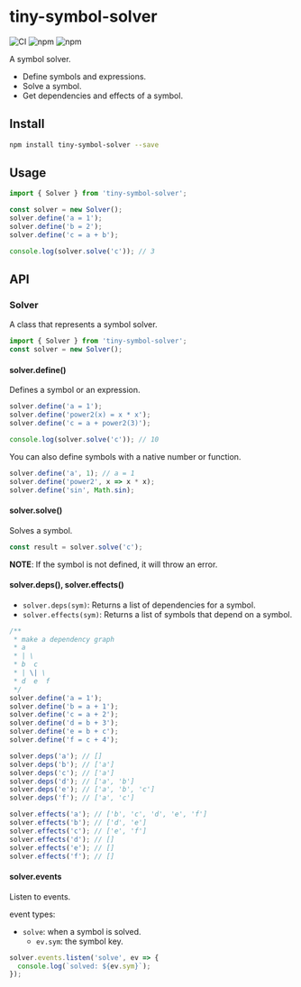 # tiny-symbol-solver

<p>
  <img src="https://github.com/solidx-js/tiny-symbol-solver/actions/workflows/ci.yml/badge.svg" alt="CI" />
  <img src="https://img.shields.io/npm/dw/tiny-symbol-solver" alt="npm" />
  <img src="https://img.shields.io/npm/v/tiny-symbol-solver" alt="npm" />
</p>

A symbol solver.

- Define symbols and expressions.
- Solve a symbol.
- Get dependencies and effects of a symbol.

## Install

```bash
npm install tiny-symbol-solver --save
```

## Usage

```javascript
import { Solver } from 'tiny-symbol-solver';

const solver = new Solver();
solver.define('a = 1');
solver.define('b = 2');
solver.define('c = a + b');

console.log(solver.solve('c')); // 3
```

## API

### Solver

A class that represents a symbol solver.

```javascript
import { Solver } from 'tiny-symbol-solver';
const solver = new Solver();
```

#### solver.define()

Defines a symbol or an expression.

```javascript
solver.define('a = 1');
solver.define('power2(x) = x * x');
solver.define('c = a + power2(3)');

console.log(solver.solve('c')); // 10
```

You can also define symbols with a native number or function.

```javascript
solver.define('a', 1); // a = 1
solver.define('power2', x => x * x);
solver.define('sin', Math.sin);
```

#### solver.solve()

Solves a symbol.

```javascript
const result = solver.solve('c');
```

**NOTE**: If the symbol is not defined, it will throw an error.

#### solver.deps(), solver.effects()

- `solver.deps(sym)`: Returns a list of dependencies for a symbol.
- `solver.effects(sym)`: Returns a list of symbols that depend on a symbol.

```javascript
/**
 * make a dependency graph
 * a
 * | \
 * b  c
 * | \| \
 * d  e  f
 */
solver.define('a = 1');
solver.define('b = a + 1');
solver.define('c = a + 2');
solver.define('d = b + 3');
solver.define('e = b + c');
solver.define('f = c + 4');

solver.deps('a'); // []
solver.deps('b'); // ['a']
solver.deps('c'); // ['a']
solver.deps('d'); // ['a', 'b']
solver.deps('e'); // ['a', 'b', 'c']
solver.deps('f'); // ['a', 'c']

solver.effects('a'); // ['b', 'c', 'd', 'e', 'f']
solver.effects('b'); // ['d', 'e']
solver.effects('c'); // ['e', 'f']
solver.effects('d'); // []
solver.effects('e'); // []
solver.effects('f'); // []
```

#### solver.events

Listen to events.

event types:

- `solve`: when a symbol is solved.
  - `ev.sym`: the symbol key.

```javascript
solver.events.listen('solve', ev => {
  console.log(`solved: ${ev.sym}`);
});
```
